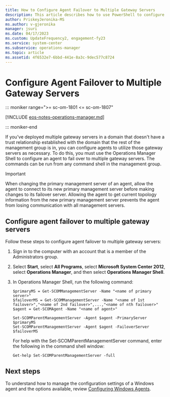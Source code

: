 ```yaml
---
title: How to Configure Agent Failover to Multiple Gateway Servers
description: This article describes how to use PowerShell to configure failover between multiple Gateway servers.
author: PriskeyJeronika-MS
ms.author: v-gjeronika
manager: jsuri
ms.date: 04/17/2023
ms.custom: UpdateFrequency2, engagement-fy23
ms.service: system-center
ms.subservice: operations-manager
ms.topic: article
ms.assetid: 4f6532e7-6bbd-441e-8a3c-9dec577c8724
---
```

# Configure Agent Failover to Multiple Gateway Servers

::: moniker range=">= sc-om-1801 <= sc-om-1807"

[!INCLUDE [eos-notes-operations-manager.md](../includes/eos-notes-operations-manager.md)]

::: moniker-end

If you've deployed multiple gateway servers in a domain that doesn't have a trust relationship established with the domain that the rest of the management group is in, you can configure agents to utilize those gateway servers as necessary. To do this, you must use the Operations Manager Shell to configure an agent to fail over to multiple gateway servers. The commands can be run from any command shell in the management group.  

> [!IMPORTANT]  
> When changing the primary management server of an agent, allow the agent to connect to its new primary management server before making changes to its failover server. Allowing the agent to get current topology information from the new primary management server prevents the agent from losing communication with all management servers.  

## Configure agent failover to multiple gateway servers

Follow these steps to configure agent failover to multiple gateway servers:

1.  Sign in to the computer with an account that is a member of the Administrators group.  

2.  Select **Start**, select **All Programs**, select **Microsoft System Center&nbsp;2012**, select **Operations Manager**, and then select **Operations Manager Shell**.  

3.  In Operations Manager Shell, run the following command:  

    ```  
    $primaryMS = Get-SCOMManagementServer -Name "<name of primary server>"  
    $failoverMS = Get-SCOMManagementServer -Name "<name of 1st failover>","<name of 2nd failover>",...,"<name of nth failover>"  
    $agent = Get-SCOMAgent -Name "<name of agent>"  

    Set-SCOMParentManagementServer -Agent $agent -PrimaryServer $primaryMS  
    Set-SCOMParentManagementServer -Agent $agent -FailoverServer $failoverMS  

    ```  

    For help with the Set\-SCOMParentManagementServer command, enter the following in the command shell window:  

    ```  
    Get-help Set-SCOMParentManagementServer -full  
    ```  

## Next steps

To understand how to manage the configuration settings of a Windows agent and the options available, review [Configuring Windows Agents](manage-deploy-config-windows-agent.md).
